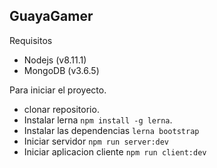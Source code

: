 ## GuayaGamer

Requisitos

- Nodejs (v8.11.1)
- MongoDB (v3.6.5)

Para iniciar el proyecto.

- clonar repositorio.
- Instalar lerna `npm install -g lerna`.
- Instalar las dependencias `lerna bootstrap`
- Iniciar servidor `npm run server:dev`
- Iniciar aplicacion cliente `npm run client:dev`
